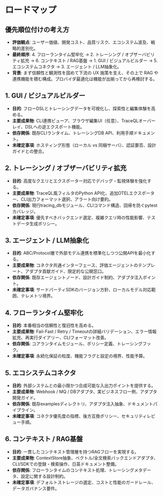 # ロードマップ

## 優先順位付けの考え方
- **評価観点**: ユーザー価値、開発コスト、品質リスク、エコシステム波及、戦略的差別化。
- **最終順序**: 4. フローランタイム堅牢化 → 2. トレーシング / オブザーバビリティ拡充 → 6. コンテキスト / RAG基盤 → 1. GUI / ビジュアルビルダー → 5. エコシステムコネクタ → 3. エージェント / LLM抽象化。
- **背景**: まず信頼性と観測性を固めて下流の UX 施策を支え、その上で RAG や連携機能を積む構成。プロバイダ最適化は機能が出揃ってから再検討する。

## 1. GUI / ビジュアルビルダー
- **目的**: フローDSLとトレーシングデータを可視化し、探索性と編集体験を高める。
- **主要成果物**: CLI連携ビューア、ブラウザ編集UI（任意）、TraceQLオーバーレイ、DSLへの逆エクスポート機能。
- **依存関係**: 既存CLIランタイム、トレーシングDB API、利用手順ドキュメント。
- **未確定事項**: ホスティング形態（ローカル vs 同梱サーバ）、認証要否、設計ガイドとの整合。

## 2. トレーシング / オブザーバビリティ拡充
- **目的**: 高度なクエリとエクスポーター対応でデバッグ・監視体験を強化する。
- **主要成果物**: TraceQL風フィルタのPython API化、追加OTELエクスポーター、CLI出力フォーマット選択、アラート向け要約。
- **依存関係**: 現行tracing_dbモジュール、CLIコマンド構造、回帰を防ぐpytestカバレッジ。
- **未確定事項**: 優先すべきバックエンド選定、複雑クエリ時の性能影響、テストデータ生成ポリシー。

## 3. エージェント / LLM抽象化
- **目的**: ABC/Protocol層で外部モデル連携を標準化しつつ公開APIを最小化する。
- **主要成果物**: コネクタ共通インターフェース、評価エージェントのテンプレート、アダプタ貢献ガイド、限定的な公開窓口。
- **依存関係**: 既存エージェントノード、設計ガイド制約、アダプタ注入ポイント。
- **未確定事項**: サードパーティSDKのバージョン方針、ローカルモデル対応範囲、テレメトリ境界。

## 4. フローランタイム堅牢化
- **目的**: 本番相当の信頼性と復旧性を高める。
- **主要成果物**: Fail-Fast / Retry / Timeoutの詳細バリデーション、エラー情報拡充、再実行ダイアリー、CLIフォーマット改善。
- **依存関係**: コアランタイムモジュール、ポリシー定義、トレーシングフック。
- **未確定事項**: 永続化保証の粒度、機能フラグと設定の境界、性能予算。

## 5. エコシステムコネクタ
- **目的**: 外部システムとの最小限かつ合成可能な入出力ポイントを提供する。
- **主要成果物**: Webhook / MQ / DBアダプタ、実ビジネスフロー例、アダプタ開発ガイド。
- **依存関係**: 既存examplesディレクトリ、アダプタ注入抽象、ドキュメントパイプライン。
- **未確定事項**: コネクタ優先度の指標、後方互換ポリシー、セキュリティレビュー手順。

## 6. コンテキスト / RAG基盤
- **目的**: 一貫したコンテキスト管理層を持つRAGフローを実現する。
- **主要成果物**: ContextStore抽象、ベクトル/全文検索バックエンドアダプタ、CLI/SDKでの登録・検索操作、日英ドキュメント整備。
- **依存関係**: フローランタイムのコンテキスト処理、トレーシングメタデータ、設定に関する設計制約。
- **未確定事項**: デフォルトストレージの選定、コストと性能のガードレール、データガバナンス要件。
